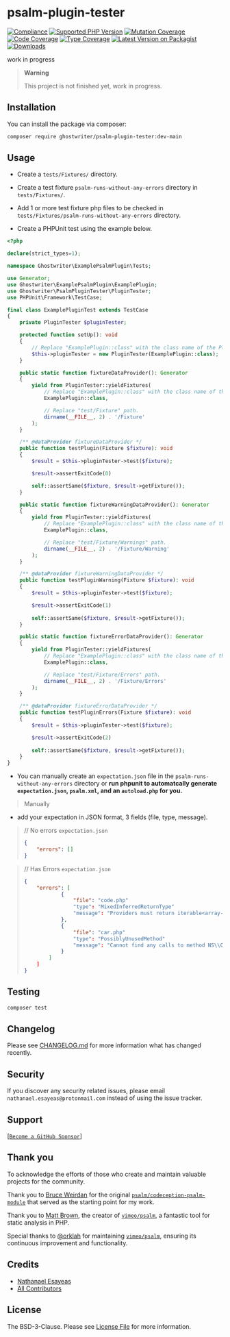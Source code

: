 # psalm-plugin-tester

[![Compliance](https://github.com/ghostwriter/psalm-plugin-tester/actions/workflows/compliance.yml/badge.svg)](https://github.com/ghostwriter/psalm-plugin-tester/actions/workflows/compliance.yml)
[![Supported PHP Version](https://badgen.net/packagist/php/ghostwriter/psalm-plugin-tester?color=8892bf)](https://www.php.net/supported-versions)
[![Mutation Coverage](https://img.shields.io/endpoint?style=flat&url=https%3A%2F%2Fbadge-api.stryker-mutator.io%2Fgithub.com%2Fghostwriter%2Fwip%2Fmain)](https://dashboard.stryker-mutator.io/reports/github.com/ghostwriter/psalm-plugin-tester/main)
[![Code Coverage](https://codecov.io/gh/ghostwriter/psalm-plugin-tester/branch/main/graph/badge.svg?token=UPDATE_TOKEN)](https://codecov.io/gh/ghostwriter/psalm-plugin-tester)
[![Type Coverage](https://shepherd.dev/github/ghostwriter/psalm-plugin-tester/coverage.svg)](https://shepherd.dev/github/ghostwriter/psalm-plugin-tester)
[![Latest Version on Packagist](https://badgen.net/packagist/v/ghostwriter/psalm-plugin-tester)](https://packagist.org/packages/ghostwriter/psalm-plugin-tester)
[![Downloads](https://badgen.net/packagist/dt/ghostwriter/psalm-plugin-tester?color=blue)](https://packagist.org/packages/ghostwriter/psalm-plugin-tester)

work in progress

> **Warning**
>
> This project is not finished yet, work in progress.

## Installation

You can install the package via composer:

``` bash
composer require ghostwriter/psalm-plugin-tester:dev-main
```

## Usage

- Create a `tests/Fixtures/` directory.

- Create a test fixture `psalm-runs-without-any-errors` directory in `tests/Fixtures/`.

- Add 1 or more test fixture php files to be checked in `tests/Fixtures/psalm-runs-without-any-errors` directory.

- Create a PHPUnit test using the example below.

```php
<?php

declare(strict_types=1);

namespace Ghostwriter\ExamplePsalmPlugin\Tests;

use Generator;
use Ghostwriter\ExamplePsalmPlugin\ExamplePlugin;
use Ghostwriter\PsalmPluginTester\PluginTester;
use PHPUnit\Framework\TestCase;

final class ExamplePluginTest extends TestCase
{
    private PluginTester $pluginTester;

    protected function setUp(): void
    {
        // Replace "ExamplePlugin::class" with the class name of the Plugin you want to test.
        $this->pluginTester = new PluginTester(ExamplePlugin::class);
    }

    public static function fixtureDataProvider(): Generator
    {
        yield from PluginTester::yieldFixtures(
            // Replace "ExamplePlugin::class" with the class name of the Plugin you want to test.
            ExamplePlugin::class,

            // Replace "test/Fixture" path.
            dirname(__FILE__, 2) . '/Fixture'
        );
    }

    /** @dataProvider fixtureDataProvider */
    public function testPlugin(Fixture $fixture): void
    {
        $result = $this->pluginTester->test($fixture);

        $result->assertExitCode(0)

        self::assertSame($fixture, $result->getFixture());
    }

    public static function fixtureWarningDataProvider(): Generator
    {
        yield from PluginTester::yieldFixtures(
            // Replace "ExamplePlugin::class" with the class name of the Plugin you want to test.
            ExamplePlugin::class,

            // Replace "test/Fixture/Warnings" path.
            dirname(__FILE__, 2) . '/Fixture/Warning'
        );
    }

    /** @dataProvider fixtureWarningDataProvider */
    public function testPluginWarning(Fixture $fixture): void
    {
        $result = $this->pluginTester->test($fixture);

        $result->assertExitCode(1)
        
        self::assertSame($fixture, $result->getFixture());
    }

    public static function fixtureErrorDataProvider(): Generator
    {
        yield from PluginTester::yieldFixtures(
            // Replace "ExamplePlugin::class" with the class name of the Plugin you want to test.
            ExamplePlugin::class,

            // Replace "test/Fixture/Errors" path.
            dirname(__FILE__, 2) . '/Fixture/Errors'
        );
    }

    /** @dataProvider fixtureErrorDataProvider */
    public function testPluginErrors(Fixture $fixture): void
    {
        $result = $this->pluginTester->test($fixture);

        $result->assertExitCode(2)
        
        self::assertSame($fixture, $result->getFixture());
    }
}
```

- You can manually create an `expectation.json` file in the `psalm-runs-without-any-errors` directory or **run phpunit to automatcally generate `expectation.json`, `psalm.xml`, and an `autoload.php` for you.**

> Manually

- add your expectation in JSON format, 3 fields (file, type, message).

> // No errors `expectation.json`
>
>    ```json
>    {
>        "errors": []
>    }
>    ```

> // Has Errors `expectation.json`
>
>    ```json
>    {
>        "errors": [
>                {
>                    "file": "code.php"
>                    "type": "MixedInferredReturnType"
>                    "message": "Providers must return iterable<array-key, array<array-key, mixed>>, possibly different array<array-key, mixed> provided"
>                },
>                {
>                    "file": "car.php"
>                    "type": "PossiblyUnusedMethod"
>                    "message": "Cannot find any calls to method NS\\Car::drive"
>                }
>            ]
>        ]
>    }
>    ```
>

## Testing

``` bash
composer test
```

## Changelog

Please see [CHANGELOG.md](./CHANGELOG.md) for more information what has changed recently.

## Security

If you discover any security related issues, please email `nathanael.esayeas@protonmail.com` instead of using the issue tracker.

## Support

[[`Become a GitHub Sponsor`](https://github.com/sponsors/ghostwriter)]

## Thank you

To acknowledge the efforts of those who create and maintain valuable projects for the community.

Thank you to [Bruce Weirdan](https://github.com/weirdan) for the original [`psalm/codeception-psalm-module`](https://github.com/psalm/codeception-psalm-module) that served as the starting point for my work.

Thank you to [Matt Brown](https://github.com/muglug), the creator of [`vimeo/psalm`](https://github.com/vimeo/psalm), a fantastic tool for static analysis in PHP.

Special thanks to [@orklah](https://github.com/orklah) for maintaining [`vimeo/psalm`](https://github.com/vimeo/psalm), ensuring its continuous improvement and functionality.

## Credits

- [Nathanael Esayeas](https://github.com/ghostwriter)
- [All Contributors](https://github.com/ghostwriter/psalm-plugin-tester/contributors)

## License

The BSD-3-Clause. Please see [License File](./LICENSE) for more information.
